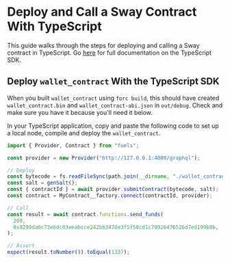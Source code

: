 # Deploy and Call a Sway Contract With TypeScript

This guide walks through the steps for deploying and calling a Sway contract in TypeScript. Go [here](https://github.com/FuelLabs/fuels-ts) for full documentation on the TypeScript SDK.

## Deploy `wallet_contract` With the TypeScript SDK

When you built `wallet_contract` using `forc build`, this should have created `wallet_contract.bin` and `wallet_contract-abi.json` in `out/debug`. Check and make sure you have it because you'll need it below.

In your TypeScript application, copy and paste the following code to set up a local node, compile and deploy the `wallet_contract`.

```typescript
import { Provider, Contract } from "fuels";

const provider = new Provider("http://127.0.0.1:4000/graphql");

// Deploy
const bytecode = fs.readFileSync(path.join(__dirname, "./wallet_contract.bin"));
const salt = genSalt();
const { contractId } = await provider.submitContract(bytecode, salt);
const contract = MyContract__factory.connect(contractId, provider);

// Call
const result = await contract.functions.send_funds(
  200,
  0x9299da6c73e6dc03eeabcce242bb347de3f5f56cd1c70926d76526d7ed199b8b,
);

// Assert
expect(result.toNumber()).toEqual(1337);
```
